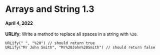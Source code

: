 # Arrays and String 1.3
#### April 4, 2022

**URLify**: Write a method to replace all spaces in a string with `%20`. 


```
URLify(" ", "%20") // should return true
URLify("Mr John Smith", "Mr%20John%20Smith") // should return false
```
